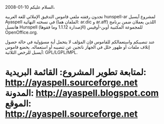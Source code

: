 2008-01-10
السلام عليكم،

تجدون رفقته ملفي قاموس التدقيق الإملائي للغة العربية hunspell-ar لمشروع آيسبل Ayaspell في نسخته النهائية (الملفان هما: ar.dic و ar.aff) اللذين يعملان ضمن برنامج هانسبل Hunspell (الإصدارة 1.1.12 وما فقوها) للمجموعة المكتبية أوبن-أوفيس OpenOffice.org.

عند تنصيبكم واستعمالكم للقاموس فإن المؤلف لا يتحمل أية مسؤولية في حالة حصول إتلاف ملفات أو ظهور خلل في الجهاز ناتجين عن تنصيبه أو استعماله.
يخضع قاموس آيسبل للرخص الثلاثية: GPL/LGPL/MPL.

لمتابعة تطوير المشروع:
القائمة البريدية: http://ayaspell.sourceforge.net
المدونة: http://ayaspell.blogspot.com
الموقع: http://ayaspell.sourceforge.net
==========================================================================

<!---
cspell:ignore آيسبل أوفيس هانسبل
--->
